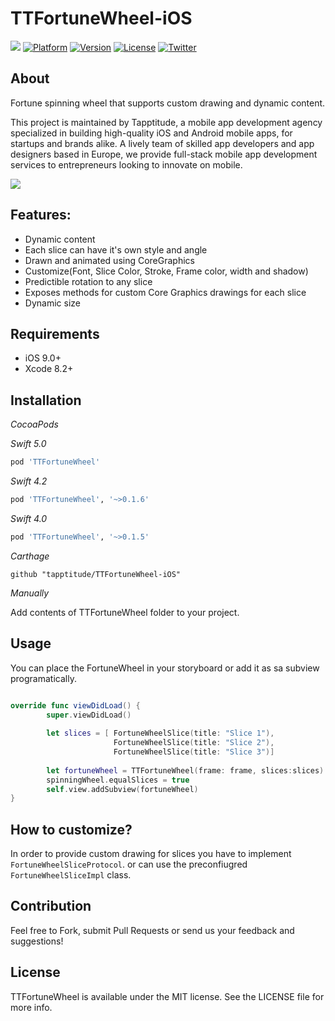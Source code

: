 # TTFortuneWheel-iOS

![](https://img.shields.io/badge/Swift-4.0-green.svg?style=flat)
[![Platform](https://img.shields.io/cocoapods/p/TTFortuneWheel.svg)](https://cocoapods.org/pods/TTFortuneWheel)
[![Version](https://img.shields.io/cocoapods/v/TTFortuneWheel.svg)](https://cocoapods.org/pods/TTFortuneWheel)
[![License](https://img.shields.io/cocoapods/l/TTFortuneWheel.svg?style=flat)](http://cocoapods.org/pods/TTFortuneWheel)
[![Twitter](https://img.shields.io/badge/Twitter-@Tapptitude-blue.svg?style=flat)](http://twitter.com/Tapptitude)

## About
Fortune spinning wheel that supports custom drawing and dynamic content.

This project is maintained by Tapptitude, a mobile app development agency specialized in building high-quality iOS and Android mobile apps, for startups and brands alike. A lively team of skilled app developers and app designers based in Europe, we provide full-stack mobile app development services to entrepreneurs looking to innovate on mobile.  

![](Resources/example1.gif)

## Features:
- Dynamic content 
- Each slice can have it's own style and angle 
- Drawn and animated using CoreGraphics
- Customize(Font, Slice Color, Stroke, Frame color, width and shadow) 
- Predictible rotation to any slice 
- Exposes methods for custom Core Graphics drawings for each slice 
- Dynamic size

## Requirements

- iOS 9.0+
- Xcode 8.2+

## Installation

_CocoaPods_

_Swift 5.0_

```ruby
pod 'TTFortuneWheel'
```

_Swift 4.2_

```ruby
pod 'TTFortuneWheel', '~>0.1.6'
```

_Swift 4.0_

```ruby
pod 'TTFortuneWheel', '~>0.1.5'
```

_Carthage_

```
github "tapptitude/TTFortuneWheel-iOS"
```

_Manually_

Add contents of TTFortuneWheel folder to your project. 

## Usage

You can place the FortuneWheel in your storyboard or add it as sa subview programatically. 

```swift

override func viewDidLoad() {
        super.viewDidLoad()
        
        let slices = [ FortuneWheelSlice(title: "Slice 1"),
                       FortuneWheelSlice(title: "Slice 2"),
                       FortuneWheelSlice(title: "Slice 3")]
        
        let fortuneWheel = TTFortuneWheel(frame: frame, slices:slices)
        spinningWheel.equalSlices = true
        self.view.addSubview(fortuneWheel)        
}
```
## How to customize?

In order to provide custom drawing for slices you have to implement `FortuneWheelSliceProtocol`. 
or can use the preconfiugred `FortuneWheelSliceImpl` class.

## Contribution

Feel free to Fork, submit Pull Requests or send us your feedback and suggestions!


## License

TTFortuneWheel is available under the MIT license. See the LICENSE file for more info.
